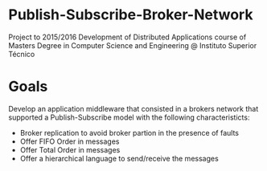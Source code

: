 # Publish-Subscribe-Broker-Network

Project to 2015/2016 Development of Distributed Applications course of Masters Degree in Computer Science and Engineering @ Instituto Superior Técnico

# Goals

Develop an application middleware that consisted in a brokers network that supported a Publish-Subscribe model with the following characteristicts:
* Broker replication to avoid broker partion in the presence of faults
* Offer FIFO Order in messages
* Offer Total Order in messages
* Offer a hierarchical language to send/receive the messages
